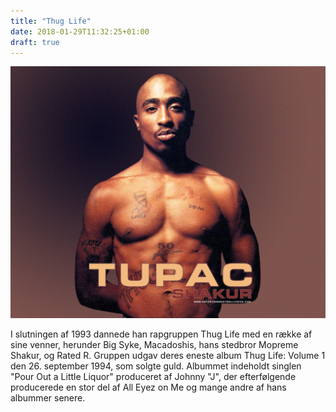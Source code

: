 ```yaml
---
title: "Thug Life"
date: 2018-01-29T11:32:25+01:00
draft: true
---
```


<!--# Thug Life-->

![thuglife](../img/tupac1.jpg)

I slutningen af 1993 dannede han rapgruppen Thug Life med en række af sine venner, herunder Big Syke, Macadoshis, hans stedbror Mopreme Shakur, og Rated R. Gruppen udgav deres eneste album Thug Life: Volume 1 den 26. september 1994, som solgte guld. Albummet indeholdt singlen "Pour Out a Little Liquor" produceret af Johnny "J", der efterfølgende producerede en stor del af All Eyez on Me og mange andre af hans albummer senere.